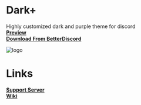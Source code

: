 # Dark+
Highly customized dark and purple theme for discord <br>
**[Preview](https://devevil.com/theme-preview/dark+)** <br>
**[Download From BetterDiscord](https://betterdiscord.app/theme/Dark%2B)**

![logo](https://cdn.discordapp.com/attachments/468141324906921984/874594243161755709/Dark.jpg)

# Links
**[Support Server](https://discord.gg/jsQ9UP7kCA)** <br>
**[Wiki](https://github.com/DevEvil99/DarkPlus-Discord-Theme/wiki)**
